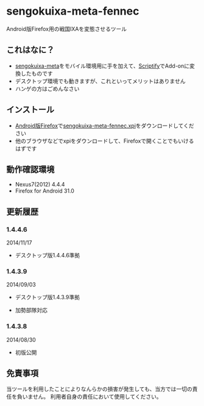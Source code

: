 sengokuixa-meta-fennec
======================

Android版Firefox用の戦国IXAを変態させるツール

これはなに？
--------
* [sengokuixa-meta](https://github.com/moonlit-g/sengokuixa-meta)をモバイル環境用に手を加えて、[Scriptify](https://addons.mozilla.org/ja/firefox/addon/scriptify)でAdd-onに変換したものです
* デスクトップ環境でも動きますが、これといってメリットはありません
* ハンゲの方はごめんなさい

インストール
--------

* [Android版Firefox](https://play.google.com/store/apps/details?id=org.mozilla.firefox)で[sengokuixa-meta-fennec.xpi](https://raw.githubusercontent.com/moonlit-g/sengokuixa-meta-fennec/master/sengokuixa-meta-fennec.xpi)をダウンロードしてください
* 他のブラウザなどでxpiをダウンロードして、Firefoxで開くことでもいけるはずです

動作確認環境
--------
* Nexus7(2012) 4.4.4
* Firefox for Android 31.0

更新履歴
--------

### 1.4.4.6
2014/11/17

* デスクトップ版1.4.4.6準拠

### 1.4.3.9
2014/09/03

* デスクトップ版1.4.3.9準拠
 - 加勢部隊対応

### 1.4.3.8
2014/08/30

* 初版公開

免責事項
--------
当ツールを利用したことによりなんらかの損害が発生しても、当方では一切の責任を負いません。
利用者自身の責任において使用してください。
